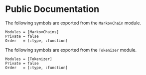 # Public Documentation

The following symbols are exported from the `MarkovChain` module.

```@autodocs
Modules = [MarkovChains]
Private = false
Order   = [:type, :function]
```

The following symbols are exported from the `Tokenizer` module.

```@autodocs
Modules = [Tokenizer]
Private = false
Order   = [:type, :function]
```
